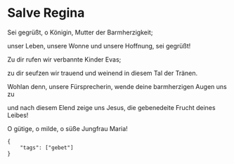 # Salve Regina

Sei gegrüßt, o Königin, Mutter der Barmherzigkeit; 

unser Leben, unsere Wonne und unsere Hoffnung, sei gegrüßt! 

Zu dir rufen wir verbannte Kinder Evas; 

zu dir seufzen wir trauend und weinend in diesem Tal der Tränen. 

Wohlan denn, unsere Fürsprecherin, wende deine barmherzigen Augen uns zu 

und nach diesem Elend zeige uns Jesus, die gebenedeite Frucht deines Leibes! 

O gütige, o milde, o süße Jungfrau Maria!


```
{
    "tags": ["gebet"]
}
```
